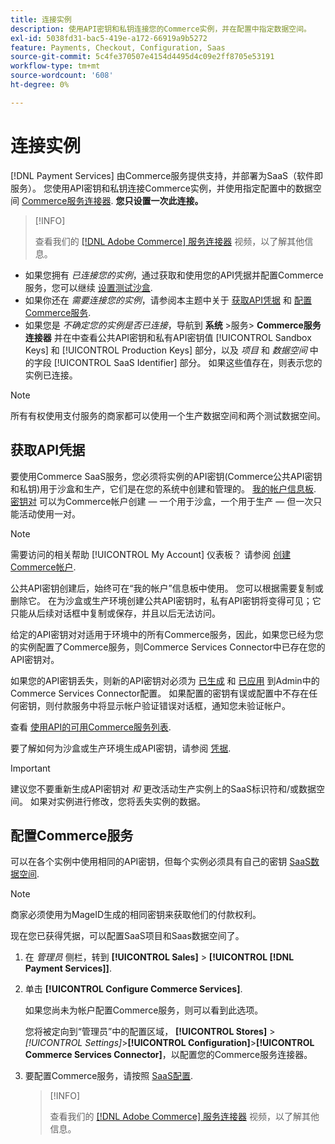 ```yaml
---
title: 连接实例
description: 使用API密钥和私钥连接您的Commerce实例，并在配置中指定数据空间。
exl-id: 5038fd31-bac5-419e-a172-66919a9b5272
feature: Payments, Checkout, Configuration, Saas
source-git-commit: 5c4fe370507e4154d4495d4c09e2ff8705e53191
workflow-type: tm+mt
source-wordcount: '608'
ht-degree: 0%

---
```


# 连接实例

[!DNL Payment Services] 由Commerce服务提供支持，并部署为SaaS（软件即服务）。 您使用API密钥和私钥连接Commerce实例，并使用指定配置中的数据空间 [Commerce服务连接器](https://experienceleague.adobe.com/docs/commerce-merchant-services/user-guides/saas.html). **您只设置一次此连接。**

>[!INFO]
>
> 查看我们的 [[!DNL Adobe Commerce] 服务连接器](https://experienceleague.adobe.com/docs/commerce-learn/tutorials/admin/adobe-commerce-services/configure-adobe-commerce-services-connector.html?lang=en) 视频，以了解其他信息。

* 如果您拥有 *已连接您的实例*，通过获取和使用您的API凭据并配置Commerce服务，您可以继续 [设置测试沙盒](https://experienceleague.adobe.com/docs/commerce-merchant-services/payment-services/get-started/sandbox.html).
* 如果你还在 *需要连接您的实例*，请参阅本主题中关于 [获取API凭据](#obtain-api-credentials) 和 [配置Commerce服务](#configure-commerce-services).
* 如果您是 *不确定您的实例是否已连接*，导航到 **系统** >服务> **Commerce服务连接器** 并在中查看公共API密钥和私有API密钥值 [!UICONTROL Sandbox Keys] 和 [!UICONTROL Production Keys] 部分，以及 *项目* 和 *数据空间* 中的字段 [!UICONTROL SaaS Identifier] 部分。 如果这些值存在，则表示您的实例已连接。

>[!NOTE]
>
>所有有权使用支付服务的商家都可以使用一个生产数据空间和两个测试数据空间。

## 获取API凭据

要使用Commerce SaaS服务，您必须将实例的API密钥(Commerce公共API密钥和私钥)用于沙盒和生产，它们是在您的系统中创建和管理的。 [我的帐户信息板](https://account.magento.com/customer/account/login). [密钥对](https://docs.magento.com/user-guide/configuration/services/saas.html) 可以为Commerce帐户创建 — 一个用于沙盒，一个用于生产 — 但一次只能活动使用一对。

>[!NOTE]
>
>需要访问的相关帮助 [!UICONTROL My Account] 仪表板？ 请参阅 [创建Commerce帐户](https://docs.magento.com/user-guide/magento/magento-account-create.html).

公共API密钥创建后，始终可在“我的帐户”信息板中使用。 您可以根据需要复制或删除它。 在为沙盒或生产环境创建公共API密钥时，私有API密钥将变得可见；它只能从后续对话框中复制或保存，并且以后无法访问。

给定的API密钥对对适用于环境中的所有Commerce服务，因此，如果您已经为您的实例配置了Commerce服务，则Commerce Services Connector中已存在您的API密钥对。

如果您的API密钥丢失，则新的API密钥对必须为 [已生成](https://experienceleague.adobe.com/docs/commerce-merchant-services/payment-services/get-started/connect.html#generate-an-api-key-and-private-key) 和 [已应用](https://experienceleague.adobe.com/docs/commerce-merchant-services/payment-services/get-started/connect.html#configure-saas-project) 到Admin中的Commerce Services Connector配置。 如果配置的密钥有误或配置中不存在任何密钥，则付款服务中将显示帐户验证错误对话框，通知您未验证帐户。

查看 [使用API的可用Commerce服务列表](https://docs.magento.com/user-guide/system/saas.html#available-services).

要了解如何为沙盒或生产环境生成API密钥，请参阅 [凭据](https://experienceleague.adobe.com/docs/commerce-merchant-services/user-guides/saas.html#apikey).

>[!IMPORTANT]
>
>建议您不要重新生成API密钥对 *和* 更改活动生产实例上的SaaS标识符和/或数据空间。 如果对实例进行修改，您将丢失实例的数据。

## 配置Commerce服务

可以在各个实例中使用相同的API密钥，但每个实例必须具有自己的密钥 [SaaS数据空间](https://experienceleague.adobe.com/docs/commerce-merchant-services/user-guides/saas.html#saasenv).

>[!NOTE]
>
>商家必须使用为MageID生成的相同密钥来获取他们的付款权利。

现在您已获得凭据，可以配置SaaS项目和Saas数据空间了。

1. 在 _管理员_ 侧栏，转到 **[!UICONTROL Sales]** > **[!UICONTROL [!DNL Payment Services]]**.
1. 单击 **[!UICONTROL Configure Commerce Services]**.

   如果您尚未为帐户配置Commerce服务，则可以看到此选项。

   您将被定向到“管理员”中的配置区域， **[!UICONTROL Stores]** > _[!UICONTROL Settings]_>**[!UICONTROL Configuration]**>**[!UICONTROL Commerce Services Connector]**，以配置您的Commerce服务连接器。

1. 要配置Commerce服务，请按照 [SaaS配置](https://experienceleague.adobe.com/docs/commerce-merchant-services/user-guides/integration-services/saas.html#saasenv).

   >[!INFO]
   >
   > 查看我们的 [[!DNL Adobe Commerce] 服务连接器](https://experienceleague.adobe.com/docs/commerce-learn/tutorials/admin/adobe-commerce-services/configure-adobe-commerce-services-connector.html?lang=en#configuration-faqs) 视频，以了解其他信息。
